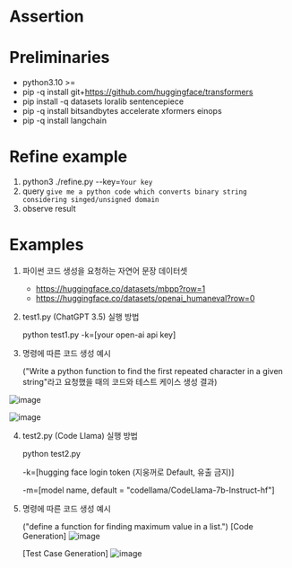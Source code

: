 # Assertion

Preliminaries
===
- python3.10 >=
- pip -q install git+https://github.com/huggingface/transformers
- pip install -q datasets loralib sentencepiece
- pip -q install bitsandbytes accelerate xformers einops
- pip -q install langchain

Refine example
===
1. python3 ./refine.py --key=`Your key`
2. query `give me a python code which converts binary string considering singed/unsigned domain`
3. observe result

Examples
===
1. 파이썬 코드 생성을 요청하는 자연어 문장 데이터셋
   - https://huggingface.co/datasets/mbpp?row=1
   - https://huggingface.co/datasets/openai_humaneval?row=0
     
2. test1.py (ChatGPT 3.5) 실행 방법

   python test1.py -k=[your open-ai api key]

3. 명령에 따른 코드 생성 예시

   ("Write a python function to find the first repeated character in a given string"라고 요청했을 때의 코드와 테스트 케이스 생성 결과)

![image](https://github.com/ByeongSunHong/Assertion/assets/49702343/cdb13367-9138-437b-a54b-2f7ef9540428)

![image](https://github.com/ByeongSunHong/Assertion/assets/49702343/81078717-57f6-4d47-8006-f8becbe2ddf3)

4. test2.py (Code Llama) 실행 방법
   
   python test2.py

   -k=[hugging face login token (지웅꺼로 Default, 유출 금지)]

   -m=[model name, default = "codellama/CodeLlama-7b-Instruct-hf"]
   
6. 명령에 따른 코드 생성 예시

   ("define a function for finding maximum value in a list.")
   [Code Generation]
   ![image](https://github.com/ByeongSunHong/Assertion/assets/75852687/fa87d3cb-78f1-4827-931b-a6c6c7fa6141)
   
   [Test Case Generation]
   ![image](https://github.com/ByeongSunHong/Assertion/assets/75852687/c0d67552-f1d0-44aa-879d-afbe76701963)
